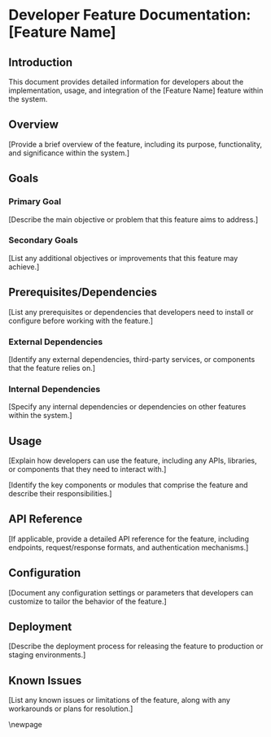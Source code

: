 # Developer Feature Documentation: [Feature Name]

## Introduction

This document provides detailed information for developers about the implementation, usage, and integration of the [Feature Name] feature within the system.

## Overview

[Provide a brief overview of the feature, including its purpose, functionality, and significance within the system.]

## Goals

### Primary Goal

[Describe the main objective or problem that this feature aims to address.]

### Secondary Goals

[List any additional objectives or improvements that this feature may achieve.]

## Prerequisites/Dependencies

[List any prerequisites or dependencies that developers need to install or configure before working with the feature.]

### External Dependencies

[Identify any external dependencies, third-party services, or components that the feature relies on.]

### Internal Dependencies

[Specify any internal dependencies or dependencies on other features within the system.]

## Usage

[Explain how developers can use the feature, including any APIs, libraries, or components that they need to interact with.]

[Identify the key components or modules that comprise the feature and describe their responsibilities.]

## API Reference

[If applicable, provide a detailed API reference for the feature, including endpoints, request/response formats, and authentication mechanisms.]

## Configuration

[Document any configuration settings or parameters that developers can customize to tailor the behavior of the feature.]

## Deployment

[Describe the deployment process for releasing the feature to production or staging environments.]

## Known Issues

[List any known issues or limitations of the feature, along with any workarounds or plans for resolution.]

<!-- Leave the rest of this page blank -->
\newpage

